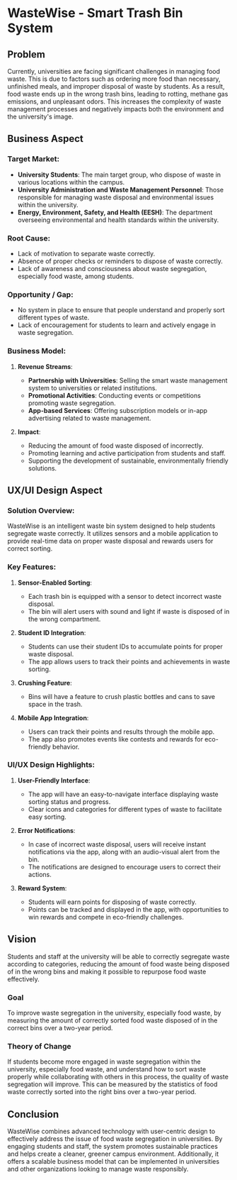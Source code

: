 # WasteWise - Smart Trash Bin System

## Problem
Currently, universities are facing significant challenges in managing food waste. This is due to factors such as ordering more food than necessary, unfinished meals, and improper disposal of waste by students. As a result, food waste ends up in the wrong trash bins, leading to rotting, methane gas emissions, and unpleasant odors. This increases the complexity of waste management processes and negatively impacts both the environment and the university's image.




## Business Aspect

### **Target Market:**
- **University Students**: The main target group, who dispose of waste in various locations within the campus.
- **University Administration and Waste Management Personnel**: Those responsible for managing waste disposal and environmental issues within the university.
- **Energy, Environment, Safety, and Health (EESH)**: The department overseeing environmental and health standards within the university.

### **Root Cause:**
- Lack of motivation to separate waste correctly.
- Absence of proper checks or reminders to dispose of waste correctly.
- Lack of awareness and consciousness about waste segregation, especially food waste, among students.

### **Opportunity / Gap:**
- No system in place to ensure that people understand and properly sort different types of waste.
- Lack of encouragement for students to learn and actively engage in waste segregation.

### **Business Model:**
1. **Revenue Streams**:
   - **Partnership with Universities**: Selling the smart waste management system to universities or related institutions.
   - **Promotional Activities**: Conducting events or competitions promoting waste segregation.
   - **App-based Services**: Offering subscription models or in-app advertising related to waste management.

2. **Impact**:
   - Reducing the amount of food waste disposed of incorrectly.
   - Promoting learning and active participation from students and staff.
   - Supporting the development of sustainable, environmentally friendly solutions.




## UX/UI Design Aspect 

### **Solution Overview**:
WasteWise is an intelligent waste bin system designed to help students segregate waste correctly. It utilizes sensors and a mobile application to provide real-time data on proper waste disposal and rewards users for correct sorting.

### **Key Features**:
1. **Sensor-Enabled Sorting**:
   - Each trash bin is equipped with a sensor to detect incorrect waste disposal.
   - The bin will alert users with sound and light if waste is disposed of in the wrong compartment.

2. **Student ID Integration**:
   - Students can use their student IDs to accumulate points for proper waste disposal.
   - The app allows users to track their points and achievements in waste sorting.

3. **Crushing Feature**:
   - Bins will have a feature to crush plastic bottles and cans to save space in the trash.

4. **Mobile App Integration**:
   - Users can track their points and results through the mobile app.
   - The app also promotes events like contests and rewards for eco-friendly behavior.

### **UI/UX Design Highlights**:
1. **User-Friendly Interface**:
   - The app will have an easy-to-navigate interface displaying waste sorting status and progress.
   - Clear icons and categories for different types of waste to facilitate easy sorting.

2. **Error Notifications**:
   - In case of incorrect waste disposal, users will receive instant notifications via the app, along with an audio-visual alert from the bin.
   - The notifications are designed to encourage users to correct their actions.

3. **Reward System**:
   - Students will earn points for disposing of waste correctly.
   - Points can be tracked and displayed in the app, with opportunities to win rewards and compete in eco-friendly challenges.




## Vision
Students and staff at the university will be able to correctly segregate waste according to categories, reducing the amount of food waste being disposed of in the wrong bins and making it possible to repurpose food waste effectively.

### **Goal**
To improve waste segregation in the university, especially food waste, by measuring the amount of correctly sorted food waste disposed of in the correct bins over a two-year period.

### **Theory of Change**
If students become more engaged in waste segregation within the university, especially food waste, and understand how to sort waste properly while collaborating with others in this process, the quality of waste segregation will improve. This can be measured by the statistics of food waste correctly sorted into the right bins over a two-year period.




## Conclusion
WasteWise combines advanced technology with user-centric design to effectively address the issue of food waste segregation in universities. By engaging students and staff, the system promotes sustainable practices and helps create a cleaner, greener campus environment. Additionally, it offers a scalable business model that can be implemented in universities and other organizations looking to manage waste responsibly.

